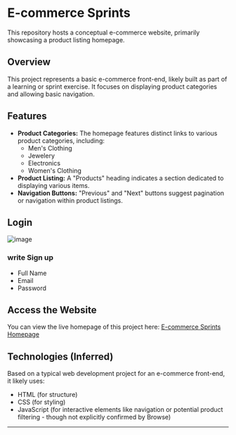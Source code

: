# E-commerce Sprints

This repository hosts a conceptual e-commerce website, primarily showcasing a product listing homepage.

## Overview

This project represents a basic e-commerce front-end, likely built as part of a learning or sprint exercise. It focuses on displaying product categories and allowing basic navigation.

## Features

* **Product Categories:** The homepage features distinct links to various product categories, including:
    * Men's Clothing
    * Jewelery
    * Electronics
    * Women's Clothing
* **Product Listing:** A "Products" heading indicates a section dedicated to displaying various items.
* **Navigation Buttons:** "Previous" and "Next" buttons suggest pagination or navigation within product listings.

## Login 
![image](https://github.com/user-attachments/assets/383d8fb7-f3ce-46f1-9737-578c41d30bc7)
### write Sign up 
- Full Name
- Email
- Password
## Access the Website

You can view the live homepage of this project here:
[E-commerce Sprints Homepage](https://emadserag.github.io/E-commerce-sprints/home.html)

## Technologies (Inferred)

Based on a typical web development project for an e-commerce front-end, it likely uses:

* HTML (for structure)
* CSS (for styling)
* JavaScript (for interactive elements like navigation or potential product filtering - though not explicitly confirmed by Browse)

---
